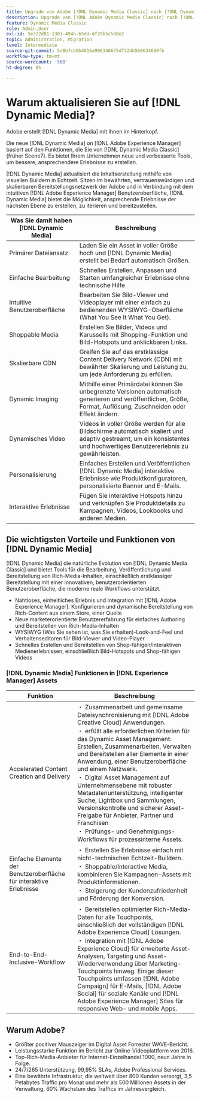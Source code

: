 ```yaml
---
title: Upgrade von Adobe [!DNL Dynamic Media Classic] nach [!DNL Dynamic Media] on [!DNL Experience Manager] Assets
description: Upgrade von [!DNL Adobe Dynamic Media Classic] nach [!DNL Dynamic Media] on [!DNL Adobe Experience Manager]. Erfahren Sie mehr über die wichtigsten Vorteile und Funktionen von [!DNL Dynamic Media]. Überprüfen Sie den Vergleich der Funktionsliste, die häufig gestellten Fragen zur Aktualisierung und die Checkliste zur Bereitschaft.
feature: Dynamic Media Classic
role: Admin,User
exl-id: 5e322d81-1303-494b-b5dd-df29b5c5d8e2
topic: Administration, Migration
level: Intermediate
source-git-commit: 5d8b7cb8b4616a998346675d7324b568634698fb
workflow-type: tm+mt
source-wordcount: '560'
ht-degree: 0%

---
```


# Warum aktualisieren Sie auf [!DNL Dynamic Media]?

Adobe erstellt [!DNL Dynamic Media] mit Ihnen im Hinterkopf.

Die neue [!DNL Dynamic Media] on [!DNL Adobe Experience Manager] basiert auf den Funktionen, die Sie von [!DNL Dynamic Media Classic] (früher Scene7). Es bietet Ihrem Unternehmen neue und verbesserte Tools, um bessere, ansprechendere Erlebnisse zu erstellen.

[!DNL Dynamic Media] aktualisiert die Inhaltserstellung mithilfe von visuellen Buildern in Echtzeit. Sitzen im bewährten, vertrauenswürdigen und skalierbaren Bereitstellungsnetzwerk der Adobe und in Verbindung mit dem intuitiven [!DNL Adobe Experience Manager] Benutzeroberfläche, [!DNL Dynamic Media] bietet die Möglichkeit, ansprechende Erlebnisse der nächsten Ebene zu erstellen, zu iterieren und bereitzustellen.

| Was Sie damit haben [!DNL Dynamic Media] | Beschreibung |
| --- | --- |
| Primärer Dateiansatz | Laden Sie ein Asset in voller Größe hoch und [!DNL Dynamic Media] erstellt bei Bedarf automatisch Größen. |
| Einfache Bearbeitung | Schnelles Erstellen, Anpassen und Starten umfangreicher Erlebnisse ohne technische Hilfe |
| Intuitive Benutzeroberfläche | Bearbeiten Sie Bild-Viewer und Videoplayer mit einer einfach zu bedienenden WYSIWYG-Oberfläche (What You See It What You Get). |
| Shoppable Media | Erstellen Sie Bilder, Videos und Karussells mit Shopping-Funktion und Bild-Hotspots und anklickbaren Links. |
| Skalierbare CDN | Greifen Sie auf das erstklassige Content Delivery Network (CDN) mit bewährter Skalierung und Leistung zu, um jede Anforderung zu erfüllen. |
| Dynamic Imaging | Mithilfe einer Primärdatei können Sie unbegrenzte Versionen automatisch generieren und veröffentlichen, Größe, Format, Auflösung, Zuschneiden oder Effekt ändern. |
| Dynamisches Video | Videos in voller Größe werden für alle Bildschirme automatisch skaliert und adaptiv gestreamt, um ein konsistentes und hochwertiges Benutzererlebnis zu gewährleisten. |
| Personalisierung | Einfaches Erstellen und Veröffentlichen [!DNL Dynamic Media] interaktive Erlebnisse wie Produktkonfiguratoren, personalisierte Banner und E-Mails. |
| Interaktive Erlebnisse | Fügen Sie interaktive Hotspots hinzu und verknüpfen Sie Produktdetails zu Kampagnen, Videos, Lookbooks und anderen Medien. |

## Die wichtigsten Vorteile und Funktionen von [!DNL Dynamic Media]

[!DNL Dynamic Media] die natürliche Evolution von [!DNL Dynamic Media Classic] und bietet Tools für die Bearbeitung, Veröffentlichung und Bereitstellung von Rich-Media-Inhalten, einschließlich erstklassiger Bereitstellung mit einer innovativen, benutzerorientierten Benutzeroberfläche, die moderne reale Workflows unterstützt.

* Nahtloses, einheitliches Erlebnis und Integration mit [!DNL Adobe Experience Manager]: Konfigurieren und dynamische Bereitstellung von Rich-Content aus einem Store, einer Quelle
* Neue marketerorientierte Benutzererfahrung für einfaches Authoring und Bereitstellen von Rich-Media-Inhalten
* WYSIWYG (Was Sie sehen ist, was Sie erhalten)-Look-and-Feel und Verhaltenseditoren für Bild-Viewer und Video-Player.
* Schnelles Erstellen und Bereitstellen von Shop-fähigen/interaktiven Medienerlebnissen, einschließlich Bild-Hotspots und Shop-fähigen Videos

### [!DNL Dynamic Media] Funktionen in [!DNL Experience Manager] Assets

| Funktion | Beschreibung |
| --- | --- |
| Accelerated Content Creation and Delivery | ・ Zusammenarbeit und gemeinsame Dateisynchronisierung mit [!DNL Adobe Creative Cloud] Anwendungen.<br>・ erfüllt alle erforderlichen Kriterien für das Dynamic Asset Management: Erstellen, Zusammenarbeiten, Verwalten und Bereitstellen aller Elemente in einer Anwendung, einer Benutzeroberfläche und einem Netzwerk.<br>・ Digital Asset Management auf Unternehmensebene mit robuster Metadatenunterstützung, intelligenter Suche, Lightbox und Sammlungen, Versionskontrolle und sicherer Asset-Freigabe für Anbieter, Partner und Franchisen<br>・ Prüfungs- und Genehmigungs-Workflows für prozessinterne Assets. |
| Einfache Elemente der Benutzeroberfläche für interaktive Erlebnisse | ・ Erstellen Sie Erlebnisse einfach mit nicht-technischen Echtzeit-Buildern.<br>・ Shoppable/Interactive Media, kombinieren Sie Kampagnen-Assets mit Produktinformationen.<br>・ Steigerung der Kundenzufriedenheit und Förderung der Konversion. |
| End-to-End-Inclusive-Workflow | ・ Bereitstellen optimierter Rich-Media-Daten für alle Touchpoints, einschließlich der vollständigen [!DNL Adobe Experience Cloud] Lösungen.<br>・ Integration mit [!DNL Adobe Experience Cloud] für erweiterte Asset-Analysen, Targeting und Asset-Wiederverwendung über Marketing-Touchpoints hinweg. Einige dieser Touchpoints umfassen [!DNL Adobe Campaign] für E-Mails, [!DNL Adobe Social] für soziale Kanäle und [!DNL Adobe Experience Manager] Sites für responsive Web- und mobile Apps. |

## Warum Adobe?

* Größter positiver Mauszeiger im Digital Asset Forrester WAVE-Bericht.
* Leistungsstarke Funktion im Bericht zur Online-Videoplattform von 2016.
* Top-Rich-Media-Anbieter für Internet-Einzelhandel 1000, neun Jahre in Folge.
* 24/7/265 Unterstützung, 99,95% SLAs, Adobe Professional Services.
* Eine bewährte Infrastruktur, die weltweit über 800 Kunden versorgt, 3,5 Petabytes Traffic pro Monat und mehr als 500 Millionen Assets in der Verwaltung, 60% Wachstum des Traffics im Jahresvergleich.
